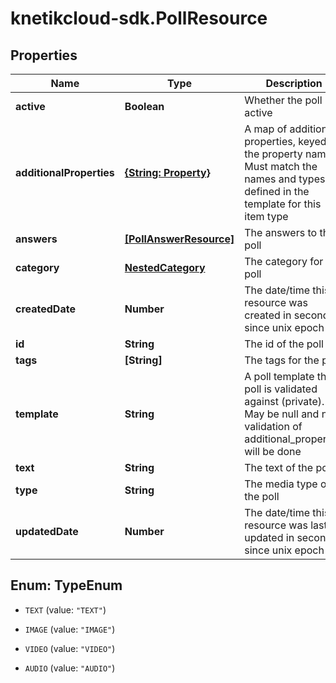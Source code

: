 # knetikcloud-sdk.PollResource

## Properties
Name | Type | Description | Notes
------------ | ------------- | ------------- | -------------
**active** | **Boolean** | Whether the poll is active | 
**additionalProperties** | [**{String: Property}**](Property.md) | A map of additional properties, keyed on the property name.  Must match the names and types defined in the template for this item type | [optional] 
**answers** | [**[PollAnswerResource]**](PollAnswerResource.md) | The answers to the poll | 
**category** | [**NestedCategory**](NestedCategory.md) | The category for the poll | 
**createdDate** | **Number** | The date/time this resource was created in seconds since unix epoch | [optional] 
**id** | **String** | The id of the poll | [optional] 
**tags** | **[String]** | The tags for the poll | [optional] 
**template** | **String** | A poll template this poll is validated against (private). May be null and no validation of additional_properties will be done | [optional] 
**text** | **String** | The text of the poll | 
**type** | **String** | The media type of the poll | 
**updatedDate** | **Number** | The date/time this resource was last updated in seconds since unix epoch | [optional] 


<a name="TypeEnum"></a>
## Enum: TypeEnum


* `TEXT` (value: `"TEXT"`)

* `IMAGE` (value: `"IMAGE"`)

* `VIDEO` (value: `"VIDEO"`)

* `AUDIO` (value: `"AUDIO"`)




